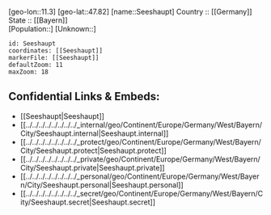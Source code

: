 ﻿---
location: [47.82,11.3] 
mapzoom: [7,12] 
mapmarker: city 
type: City
tags:
- geo/City


SpocWebEntityId: 34172
isDeleted: false
confidential: public

---
[geo-lon::11.3] 
[geo-lat::47.82] 
[name::Seeshaupt] 
Country :: [[Germany]]  
State :: [[Bayern]]  
[Population::] 
[Unknown::] 


```leaflet
id: Seeshaupt
coordinates: [[Seeshaupt]] 
markerFile: [[Seeshaupt]] 
defaultZoom: 11 
maxZoom: 18
```


## Confidential Links & Embeds: 
- [[Seeshaupt|Seeshaupt]]  
- [[../../../../../../../../_internal/geo/Continent/Europe/Germany/West/Bayern/City/Seeshaupt.internal|Seeshaupt.internal]] 
- [[../../../../../../../../_protect/geo/Continent/Europe/Germany/West/Bayern/City/Seeshaupt.protect|Seeshaupt.protect]] 
- [[../../../../../../../../_private/geo/Continent/Europe/Germany/West/Bayern/City/Seeshaupt.private|Seeshaupt.private]] 
- [[../../../../../../../../_personal/geo/Continent/Europe/Germany/West/Bayern/City/Seeshaupt.personal|Seeshaupt.personal]] 
- [[../../../../../../../../_secret/geo/Continent/Europe/Germany/West/Bayern/City/Seeshaupt.secret|Seeshaupt.secret]] 
